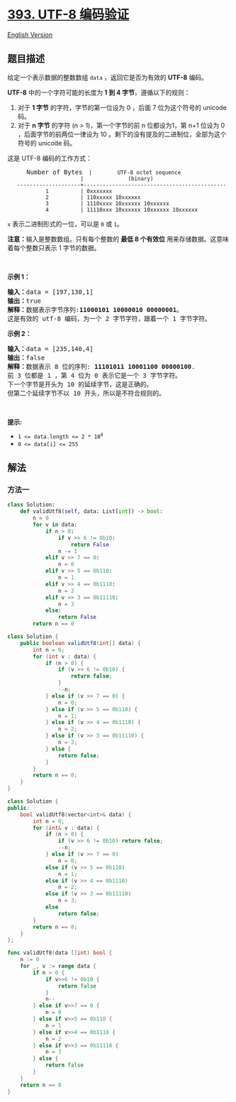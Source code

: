 # [393. UTF-8 编码验证](https://leetcode.cn/problems/utf-8-validation)

[English Version](/solution/0300-0399/0393.UTF-8%20Validation/README_EN.md)

<!-- tags:位运算,数组 -->

<!-- difficulty:中等 -->

## 题目描述

<!-- 这里写题目描述 -->

<p>给定一个表示数据的整数数组&nbsp;<code>data</code>&nbsp;，返回它是否为有效的 <strong>UTF-8</strong> 编码。</p>

<p><strong>UTF-8</strong> 中的一个字符可能的长度为 <strong>1 到 4 字节</strong>，遵循以下的规则：</p>

<ol>
	<li>对于 <strong>1 字节</strong>&nbsp;的字符，字节的第一位设为 0 ，后面 7 位为这个符号的 unicode 码。</li>
	<li>对于 <strong>n 字节</strong>&nbsp;的字符 (n &gt; 1)，第一个字节的前 n 位都设为1，第 n+1 位设为 0 ，后面字节的前两位一律设为 10 。剩下的没有提及的二进制位，全部为这个符号的 unicode 码。</li>
</ol>

<p>这是 UTF-8 编码的工作方式：</p>

<pre>
<code>      </code>Number of Bytes<code>  |        UTF-8 octet sequence
                       |              (binary)
   --------------------+---------------------------------------------
            1          | 0xxxxxxx
            2          | 110xxxxx 10xxxxxx
            3          | 1110xxxx 10xxxxxx 10xxxxxx
            4          | 11110xxx 10xxxxxx 10xxxxxx 10xxxxxx
</code></pre>

<p><code>x</code>&nbsp;表示二进制形式的一位，可以是 <code>0</code>&nbsp;或 <code>1</code>。</p>

<p><strong>注意：</strong>输入是整数数组。只有每个整数的 <strong>最低 8 个有效位</strong> 用来存储数据。这意味着每个整数只表示 1 字节的数据。</p>

<p>&nbsp;</p>

<p><strong>示例 1：</strong></p>

<pre>
<strong>输入：</strong>data = [197,130,1]
<strong>输出：</strong>true
<strong>解释：</strong>数据表示字节序列:<strong>11000101 10000010 00000001</strong>。
这是有效的 utf-8 编码，为一个 2 字节字符，跟着一个 1 字节字符。
</pre>

<p><strong>示例 2：</strong></p>

<pre>
<strong>输入：</strong>data = [235,140,4]
<strong>输出：</strong>false
<strong>解释：</strong>数据表示 8 位的序列: <strong>11101011 10001100 00000100</strong>.
前 3 位都是 1 ，第 4 位为 0 表示它是一个 3 字节字符。
下一个字节是开头为 10 的延续字节，这是正确的。
但第二个延续字节不以 10 开头，所以是不符合规则的。
</pre>

<p>&nbsp;</p>

<p><strong>提示:</strong></p>

<ul>
	<li><code>1 &lt;= data.length &lt;= 2 * 10<sup>4</sup></code></li>
	<li><code>0 &lt;= data[i] &lt;= 255</code></li>
</ul>

## 解法

### 方法一

<!-- tabs:start -->

```python
class Solution:
    def validUtf8(self, data: List[int]) -> bool:
        n = 0
        for v in data:
            if n > 0:
                if v >> 6 != 0b10:
                    return False
                n -= 1
            elif v >> 7 == 0:
                n = 0
            elif v >> 5 == 0b110:
                n = 1
            elif v >> 4 == 0b1110:
                n = 2
            elif v >> 3 == 0b11110:
                n = 3
            else:
                return False
        return n == 0
```

```java
class Solution {
    public boolean validUtf8(int[] data) {
        int n = 0;
        for (int v : data) {
            if (n > 0) {
                if (v >> 6 != 0b10) {
                    return false;
                }
                --n;
            } else if (v >> 7 == 0) {
                n = 0;
            } else if (v >> 5 == 0b110) {
                n = 1;
            } else if (v >> 4 == 0b1110) {
                n = 2;
            } else if (v >> 3 == 0b11110) {
                n = 3;
            } else {
                return false;
            }
        }
        return n == 0;
    }
}
```

```cpp
class Solution {
public:
    bool validUtf8(vector<int>& data) {
        int n = 0;
        for (int& v : data) {
            if (n > 0) {
                if (v >> 6 != 0b10) return false;
                --n;
            } else if (v >> 7 == 0)
                n = 0;
            else if (v >> 5 == 0b110)
                n = 1;
            else if (v >> 4 == 0b1110)
                n = 2;
            else if (v >> 3 == 0b11110)
                n = 3;
            else
                return false;
        }
        return n == 0;
    }
};
```

```go
func validUtf8(data []int) bool {
	n := 0
	for _, v := range data {
		if n > 0 {
			if v>>6 != 0b10 {
				return false
			}
			n--
		} else if v>>7 == 0 {
			n = 0
		} else if v>>5 == 0b110 {
			n = 1
		} else if v>>4 == 0b1110 {
			n = 2
		} else if v>>3 == 0b11110 {
			n = 3
		} else {
			return false
		}
	}
	return n == 0
}
```

<!-- tabs:end -->

<!-- end -->
